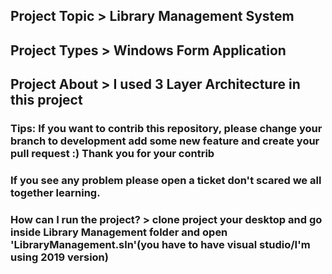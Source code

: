 ## Project Topic >  Library Management System
## Project Types >  Windows Form Application
## Project About > I used  3 Layer Architecture in this project
### Tips: If you want to contrib this repository, please change your branch to development add some new feature and create your pull request :) Thank you for your contrib  
### If you see any problem please open a ticket don't scared we all together learning. 
### How can I run the project? > clone project your desktop and go inside Library Management folder and open 'LibraryManagement.sln'(you have to have visual studio/I'm using 2019 version)

